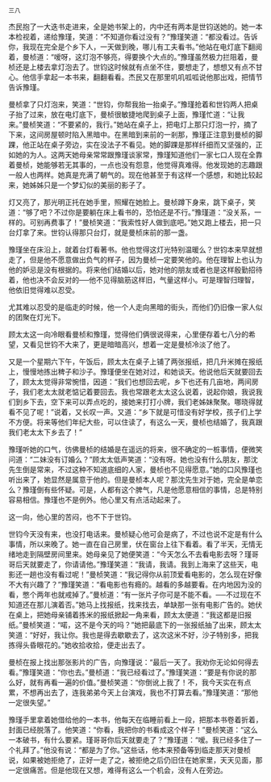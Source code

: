    三八 

   杰民抱了一大迭书走进来，全是她书架上的，内中还有两本是世钧送她的。她一本本检视着，递给豫瑾，笑道：“不知道你看过没有？”豫瑾笑道：“都没看过。告诉你，我现在完全是个乡下人，一天做到晚，哪儿有工夫看书。”他站在电灯底下翻阅着，曼桢道：“嗳呀，这灯泡不够亮，得要换个大点的。”豫瑾虽然极力拦阻着，曼桢还是上楼去拿灯泡去了。世钧这时候就有点坐不住，要想走了，想想又有点不甘心。他信手拿起一本书来，翻翻看看。杰民又在那里叽叽呱呱说他那出戏，把情节告诉豫瑾。

   曼桢拿了只灯泡来，笑道：“世钧，你帮我抬一抬桌子。”豫瑾抢着和世钧两人把桌子抬了过来，放在电灯底下，曼桢很敏捷地爬到桌子上面，豫瑾忙道：“让我来。”曼桢笑道：“不要紧的，我行。”她站在桌子上，把电灯上那只灯泡一拧，摘了下来，这间房屋顿时陷入黑暗中。在黑暗到来前的一剎那，豫瑾正注意到曼桢的脚踝，他正站在桌子旁边，实在没法子不看见。她的脚踝是那样纤细而又坚强的，正如她的为人。这两天她母亲常常跟豫瑾谈家常，豫瑾知道他们一家七口人现在全靠着曼桢，她能够若无其事的，一点也没有怨意，他觉得真难得。他发现她的志趣跟一般人也两样。她真是充满了朝气的。现在他甚至于有这样一个感想，和她比较起来，她姊姊只是一个梦幻似的美丽的影子了。

   灯又亮了，那光明正托在她手里，照耀在她脸上。曼桢蹲下身来，跳下桌子，笑道：“够了吧？不过你是要躺在床上看书的，恐怕还是不行。”豫瑾道：“没关系，一样的。可别再费事了！”曼桢笑道：“我索性好人做到底吧。”她又跑上楼去，把一只台灯拿了来。世钧认得那只台灯，就是曼桢床前的那一盏。

   豫瑾坐在床沿上，就着台灯看著书。他也觉得这灯光特别温暖么？世钧本来早就想走了，但是他不愿意做出负气的样子，因为曼桢一定要笑他的。他在理智上也认为他的妒忌是没有根据的。将来他们结婚以后，她对他的朋友或者也是这样殷勤招待着，他也决不会反对的──他不见得脑筋这样旧，气量这样小。可是理智归理智，他依旧觉得难以忍受。

   尤其难以忍受的是临走的时候，他一个人走向黑暗的街头，而他们仍旧像一家人似的团聚在灯光下。

   顾太太这一向冷眼看曼桢和豫瑾，觉得他们俩很说得来，心里便存着七八分的希望，又看见世钧不大来了，更是暗暗高兴，想着一定是曼桢冷淡了他了。

   又是一个星期六下午，午饭后，顾太太在桌子上铺了两张报纸，把几升米摊在报纸上，慢慢地拣出稗子和沙子。豫瑾便坐在她对过，和她谈天。他说他后天就要回去了，顾太太觉得非常惋惜，因道：“我们也想回去呢，乡下也还有几亩地，两间房子，我们老太太就老惦记着要回去。我也常跟老太太这么说着，说起你娘，我说我们到乡下去，空下来可以弄点吃的，接她来打打小牌，我们老姊妹聚聚。哪晓得就看不见了呢！”说着，又长叹一声。又道：“乡下就是可惜没有好学校，孩子们上学不方便。将来等他们年纪大些，可以住读了，有这么一天，曼桢也结婚了，我真跟我们老太太下乡去了！”

   豫瑾听她的口气，彷佛曼桢的结婚是在遥远的将来，很不确定的一桩事情，便微笑问道：“二妹没有订婚么？”顾太太低声笑道：“没有呀。她也没有什么朋友，那沈先生倒是常来，不过这种不知道底细的人家，曼桢也不见得愿意。”她的口风豫瑾也听出来了，她显然是属意于他的。但是曼桢本人呢？那沈先生对于她，完全是单恋么？豫瑾倒有些怀疑。可是，人都有这个脾气，凡是他愿意相信的事情，总是特别容易相信。豫瑾也不是例外。他心里又有点活动起来了。

   这一向，他心里的苦闷，也不下于世钧。

   世钧今天没有来，也没打电话来。曼桢疑心他可会是病了，不过也说不定是有什么事情，所以来晚了。她一直在自己房里，伏在窗台上往下看着。看了半天，无情无绪地走到隔壁房间里来。她母亲见了她便笑道：“今天怎么不去看电影去呀？瑾哥哥后天就要走了，你请请他。”豫瑾笑道：“我请，我请。我到上海来了这些天，电影还一趟也没有看过呢！”曼桢笑道：“我记得你从前顶爱看电影的，怎么现在好像不大有兴趣了？”豫瑾笑道：“看电影也有瘾的。越看的多越要看。在内地因为没的看，憋个两年也就戒掉了。”曼桢道：“有一张片子你可是不能不看。──不过现在不知道还在那儿演着否。”她马上找报纸，找来找去，单缺那一张有电影广告的。她伏在桌上，把她母亲铺着拣米的报纸掀起一角来看，顾太太便道：“我这都是旧报纸。”曼桢笑道：“喏，这不是今天的吗？”她把最底下的一张报纸抽了出来，顾太太笑道：“好好，我让你。我也是得去歇歇去了，这次这米不好，沙子特别多，把我拣得头昏眼花的。”她收拾收拾，便走出去了。

   曼桢在报上找出那张影片的广告，向豫瑾说：“最后一天了。我劝你无论如何得去看。”豫瑾笑道：“你也去。”曼桢道：“我已经看过了。”豫瑾笑道：“要是有你说的那么好，就有再看一遍的价值。”曼桢笑道：“你倒讹上我了！不，我今天实在有点累，不想再出去了，连我弟弟今天上台演戏，我也不打算去看。”豫瑾笑道：“那他一定很失望。”

   豫瑾手里拿着她借给他的一本书，他每天在临睡前看上一段，把那本书卷着折着，封面已经脱落了。他笑道：“你看，我把你的书看成这个样子！”曼桢笑道：“这么一本破书，有什么要紧。瑾哥哥你后天就要走了？”豫瑾道：“嗳。我已经多住了一个礼拜了。”他没有说：“都是为了你。”这些话，他本来预备等到临走那天对曼桢说，如果被她拒绝了，正好一走了之，被拒绝之后仍旧住在她家里，天天见面，那一定很痛苦。但是他现在又想，难得有这么一个机会，没有人在旁边。


